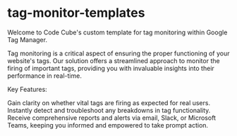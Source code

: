 # tag-monitor-templates

Welcome to Code Cube's custom template for tag monitoring within Google Tag Manager.

Tag monitoring is a critical aspect of ensuring the proper functioning of your website's tags. Our solution offers a streamlined approach to monitor the firing of important tags, providing you with invaluable insights into their performance in real-time.

Key Features:

Gain clarity on whether vital tags are firing as expected for real users. Instantly detect and troubleshoot any breakdowns in tag functionality. Receive comprehensive reports and alerts via email, Slack, or Microsoft Teams, keeping you informed and empowered to take prompt action.